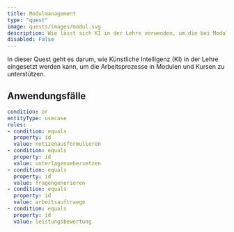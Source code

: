 ```yaml
---
title: Modulmanagement
type: "quest"
image: quests/images/modul.svg
description: Wie lässt sich KI in der Lehre verwenden, um die bei Modulen und Kursen anfallenden Arbeitsprozesse zu unterstützen?
disabled: False
---
```



In dieser Quest geht es darum, wie Künstliche Intelligenz (KI) in der Lehre eingesetzt werden kann, um die Arbeitsprozesse in Modulen und Kursen zu unterstützen.


## Anwendungsfälle


```yaml
condition: or
entityType: usecase
rules:
- condition: equals
  property: id
  value: notizenausformulieren
- condition: equals
  property: id
  value: unterlagenuebersetzen
- condition: equals
  property: id
  value: fragengenerieren
- condition: equals
  property: id
  value: arbeitsauftraege
- condition: equals
  property: id
  value: leistungsbewertung
```







